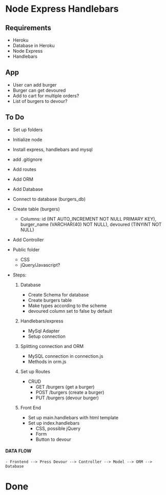 # Node Express Handlebars

## Requirements

- Heroku
- Database in Heroku
- Node Express
- Handlebars

## App

- User can add burger
- Burger can get devoured
- Add to cart for multiple orders?
- List of burgers to devour?

## To Do

- Set up folders

- Initialize node

- Install express, handlebars and mysql

- add .gitignore

- Add routes

- Add ORM

- Add Database

- Connect to database (burgers_db)

- Create table (burgers)

  - Columns: id (INT AUTO_INCREMENT NOT NULL PRIMARY KEY), burger_name (VARCHAR(40) NOT NULL), devoured (TINYINT NOT NULL)

- Add Controller

- Public folder

  - CSS
  - jQuery/Javascript?

- Steps:

  1.  Database

      - Create Schema for database
      - Create burgers table
      - Make types according to the scheme
      - devoured column set to false by default

  2.  Handlebars/express

      - MySql Adapter
      - Setup connection

  3.  Splitting connection and ORM

      - MySQL connection in connection.js
      - Methods in orm.js

  4.  Set up Routes

      - CRUD
        - GET /burgers (get a burger)
        - POST /burgers (create a burger)
        - PUT /burgers (devour burger)

  5.  Front End

      - Set up main.handlebars with html template
      - Set up index.handlebars
        - CSS, possible jQuery
        - Form
        - Button to devour

#### DATA FLOW

    - Frontend --> Press Devour --> Controller --> Model --> ORM --> Database

# Done

